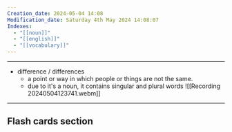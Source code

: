 ```yaml
---
Creation_date: 2024-05-04 14:08
Modification_date: Saturday 4th May 2024 14:08:07
Indexes:
  - "[[noun]]"
  - "[[english]]"
  - "[[vocabulary]]"
---
```


----

- difference / differences
	- a point or way in which people or things are not the same.
	- due to it's a noun, it contains singular and plural words
![[Recording 20240504123741.webm]]




















---
## Flash cards section
